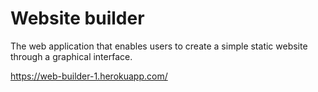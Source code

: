 # Website builder

The web application that enables users to create a simple static website through a graphical interface.

https://web-builder-1.herokuapp.com/

